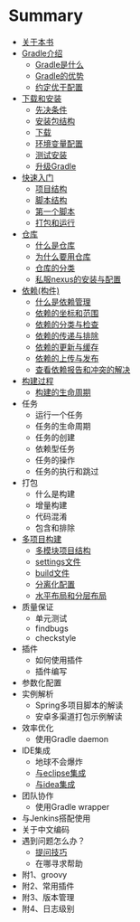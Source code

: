 # Summary

* [关于本书](README.md)
* [Gradle介绍](book/ch1/index.md)
   * [Gradle是什么](book/ch1/1.1.Gradle是什么.md)
   * [Gradle的优势](book/ch1/1.2.Gradle的优势.md)
   * [约定优于配置](book/ch1/1.3.约定优于配置.md)
* [下载和安装](book/ch2/index.md)
   * [先决条件](book/ch2/先决条件.md)
   * [安装包结构](book/ch2/安装包结构.md)
   * [下载](book/ch2/下载.md)
   * [环境变量配置](book/ch2/环境变量配置.md)
   * [测试安装](book/ch2/测试安装.md)
   * [升级Gradle](book/ch2/Gradle升级.md)
* [快速入门](book/ch3/index.md)
   * [项目结构](book/ch3/1.项目结构.md)
   * [脚本结构](book/ch3/2.脚本结构.md)
   * [第一个脚本](book/ch3/3.第一个脚本.md)
   * [打包和运行](book/ch3/4.打包和运行.md)
* [仓库](book/ch4/index.md)
   * [什么是仓库](book/ch4/0.仓库的概念.md)
   * [为什么要用仓库](book/ch4/1.为什么要用仓库.md)
   * [仓库的分类](book/ch4/2.仓库的分类.md)   
   * [私服nexus的安装与配置](book/ch4/3.nexus的安装与配置.md)  
* [依赖(构件)](book/ch5/index.md)
   * [什么是依赖管理](book/ch5/0.什么是依赖管理.md)
   * [依赖的坐标和范围](book/ch5/1.依赖的坐标和范围.md)
   * [依赖的分类与检查](book/ch5/2.依赖的分类.md)
   * [依赖的传递与排除](book/ch5/3.依赖版本管理(传递.排除.强制版本.动态版本.).md)
   * [依赖的更新与缓存](book/ch5/4.依赖的更新与缓存.md)
   * [依赖的上传与发布](book/ch5/5.构件的上传与发布.md)
   * [查看依赖报告和冲突的解决](book/ch5/6.依赖冲突的解决.md)   
* [构建过程](book/ch5/index.md)
   * [构建的生命周期](book/ch6/构建的生命周期.md)   
* 任务
   * 运行一个任务
   * 任务的生命周期
   * 任务的创建
   * 依赖型任务
   * 任务的操作
   * 任务的执行和跳过
* 打包
   * 什么是构建
   * 增量构建
   * 代码混淆
   * 包含和排除
* [多项目构建](book/ch8/multiproject.md)
   * [多模块项目结构](book/ch8/structure.md)
   * [settings文件](book/ch8/settingsscript.md)
   * [build文件](book/ch8/buildscript.md)
   * [分离化配置](book/ch8/separate.md)
   * [水平布局和分层布局](book/ch8/flatandhierarchical.md)
* 质量保证
   * 单元测试
   * findbugs
   * checkstyle
* 插件
   * 如何使用插件
   * 插件编写
* 参数化配置
* 实例解析
   * Spring多项目脚本的解读
   * 安卓多渠道打包示例解读
* 效率优化
   * 使用Gradle daemon
* IDE集成
   * 地球不会爆炸
   * [与eclipse集成](book/ch14/eclipse.md)
   * [与idea集成](book/ch14/idea.md)
* 团队协作
	* 使用Gradle wrapper 
* 与Jenkins搭配使用
* 关于中文编码
* 遇到问题怎么办？
   * [提问技巧](book/ch17/0.提问的技巧.md)
   * 在哪寻求帮助
* 附1、groovy
* 附2、常用插件
* 附3、版本管理
* 附4、日志级别


